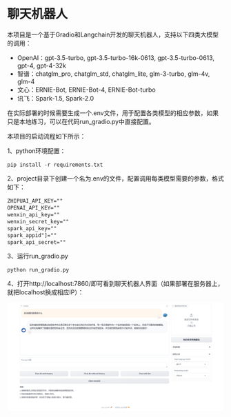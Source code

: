 # 聊天机器人

本项目是一个基于Gradio和Langchain开发的聊天机器人，支持以下四类大模型的调用：

- OpenAI：gpt-3.5-turbo, gpt-3.5-turbo-16k-0613, gpt-3.5-turbo-0613, gpt-4, gpt-4-32k
- 智谱：chatglm_pro, chatglm_std, chatglm_lite, glm-3-turbo, glm-4v, glm-4
- 文心：ERNIE-Bot, ERNIE-Bot-4, ERNIE-Bot-turbo
- 讯飞：Spark-1.5, Spark-2.0

在实际部署的时候需要生成一个.env文件，用于配置各类模型的相应参数，如果只是本地练习，可以在代码run_gradio.py中直接配置。

本项目的启动流程如下所示：

1、python环境配置：

```
pip install -r requirements.txt
```

2、project目录下创建一个名为.env的文件，配置调用每类模型需要的参数，格式如下：

```
ZHIPUAI_API_KEY=""
OPENAI_API_KEY=""
wenxin_api_key=""
wenxin_secret_key=""
spark_api_key=""
spark_appid"]=""
spark_api_secret=""
```

3、运行run_gradio.py

```
python run_gradio.py
```

4、打开http://localhost:7860/即可看到聊天机器人界面（如果部署在服务器上，就把localhost换成相应IP）：

![image-20240417094802714](.\figures\界面展示.png)